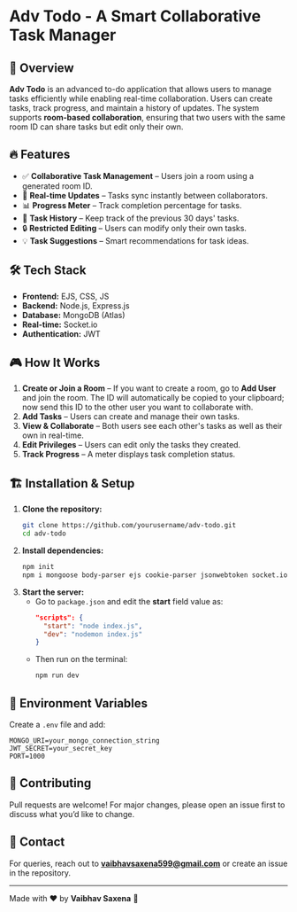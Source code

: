 # Adv Todo - A Smart Collaborative Task Manager

## 🚀 Overview

**Adv Todo** is an advanced to-do application that allows users to manage tasks efficiently while enabling real-time collaboration. Users can create tasks, track progress, and maintain a history of updates. The system supports **room-based collaboration**, ensuring that two users with the same room ID can share tasks but edit only their own.

## 🔥 Features

- ✅ **Collaborative Task Management** – Users join a room using a generated room ID.
- 🔄 **Real-time Updates** – Tasks sync instantly between collaborators.
- 📊 **Progress Meter** – Track completion percentage for tasks.
- 📜 **Task History** – Keep track of the previous 30 days' tasks.
- 🔒 **Restricted Editing** – Users can modify only their own tasks.
- 💡 **Task Suggestions** – Smart recommendations for task ideas.



## 🛠️ Tech Stack

- **Frontend:** EJS, CSS, JS
- **Backend:** Node.js, Express.js
- **Database:** MongoDB (Atlas)
- **Real-time:** Socket.io
- **Authentication:** JWT

## 🎮 How It Works

1. **Create or Join a Room** – If you want to create a room, go to **Add User** and join the room. The ID will automatically be copied to your clipboard; now send this ID to the other user you want to collaborate with.
2. **Add Tasks** – Users can create and manage their own tasks.
3. **View & Collaborate** – Both users see each other's tasks as well as their own in real-time.
4. **Edit Privileges** – Users can edit only the tasks they created.
5. **Track Progress** – A meter displays task completion status.

## 🏗️ Installation & Setup

1. **Clone the repository:**
   ```sh
   git clone https://github.com/yourusername/adv-todo.git
   cd adv-todo
   ```
2. **Install dependencies:**
   ```sh
   npm init 
   npm i mongoose body-parser ejs cookie-parser jsonwebtoken socket.io --save-dev nodemon
   ```
3. **Start the server:**
   - Go to `package.json` and edit the **start** field value as:
     ```json
     "scripts": {
       "start": "node index.js",
       "dev": "nodemon index.js"
     }
     ```
   - Then run on the terminal:
     ```sh
     npm run dev
     ```

## 🔐 Environment Variables

Create a `.env` file and add:

```
MONGO_URI=your_mongo_connection_string
JWT_SECRET=your_secret_key
PORT=1000
```

## 🤝 Contributing

Pull requests are welcome! For major changes, please open an issue first to discuss what you’d like to change.

## 📩 Contact

For queries, reach out to [**vaibhavsaxena599@gmail.com**](mailto\:vaibhavsaxena599@gmail.com) or create an issue in the repository.

---




Made with ❤️ by **Vaibhav Saxena** 🚀

